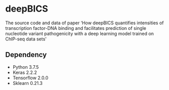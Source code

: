 # deepBICS

The source code and data of paper ‘How deepBICS quantifies intensities of transcription factor-DNA binding and facilitates prediction of single nucleotide variant pathogenicity with a deep learning model trained on ChIP-seq data sets'

## Dependency
* Python 3.7.5 
* Keras 2.2.2 
* Tensorflow 2.0.0 
* Sklearn 0.21.3 